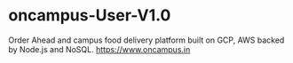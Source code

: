 # oncampus-User-V1.0
Order Ahead and campus food delivery platform built on GCP, AWS backed by Node.js and NoSQL.
https://www.oncampus.in
